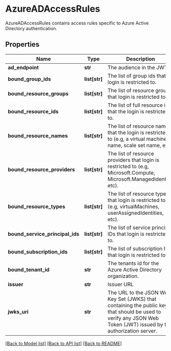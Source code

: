 # AzureADAccessRules

AzureADAccessRules contains access rules specific to Azure Active Directory authentication.
## Properties
Name | Type | Description | Notes
------------ | ------------- | ------------- | -------------
**ad_endpoint** | **str** | The audience in the JWT. | [optional] 
**bound_group_ids** | **list[str]** | The list of group ids that login is restricted to. | [optional] 
**bound_resource_groups** | **list[str]** | The list of resource groups that login is restricted to. | [optional] 
**bound_resource_ids** | **list[str]** | The list of full resource ids that the login is restricted to. | [optional] 
**bound_resource_names** | **list[str]** | The list of resource names that the login is restricted to (e.g, a virtual machine name, scale set name, etc). | [optional] 
**bound_resource_providers** | **list[str]** | The list of resource providers that login is restricted to (e.g, Microsoft.Compute, Microsoft.ManagedIdentity, etc). | [optional] 
**bound_resource_types** | **list[str]** | The list of resource types that login is restricted to  (e.g, virtualMachines, userAssignedIdentities, etc). | [optional] 
**bound_service_principal_ids** | **list[str]** | The list of service principal IDs that login is restricted to. | [optional] 
**bound_subscription_ids** | **list[str]** | The list of subscription IDs that login is restricted to. | [optional] 
**bound_tenant_id** | **str** | The tenants id for the Azure Active Directory organization. | [optional] 
**issuer** | **str** | Issuer URL | [optional] 
**jwks_uri** | **str** | The URL to the JSON Web Key Set (JWKS) that containing the public keys that should be used to verify any JSON Web Token (JWT) issued by the authorization server. | [optional] 

[[Back to Model list]](../README.md#documentation-for-models) [[Back to API list]](../README.md#documentation-for-api-endpoints) [[Back to README]](../README.md)


